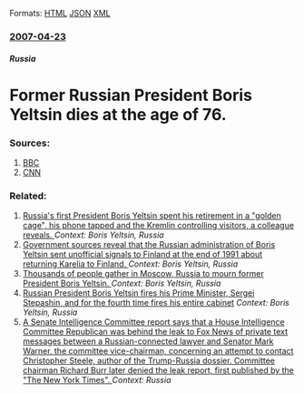 
Formats: [HTML](/news/2007/04/23/former-russian-president-boris-yeltsin-dies-at-the-age-of-76.html)  [JSON](/news/2007/04/23/former-russian-president-boris-yeltsin-dies-at-the-age-of-76.json)  [XML](/news/2007/04/23/former-russian-president-boris-yeltsin-dies-at-the-age-of-76.xml)  

### [2007-04-23](/news/2007/04/23/index.md)

##### Russia
#  Former Russian President Boris Yeltsin dies at the age of 76. 




### Sources:

1. [BBC](http://news.bbc.co.uk/2/hi/europe/6584481.stm)
2. [CNN](http://www.cnn.com/2007/WORLD/europe/04/23/russia.yeltsin/index.html)

### Related:

1. [ Russia's first President Boris Yeltsin spent his retirement in a "golden cage", his phone tapped and the Kremlin controlling visitors, a colleague reveals. ](/news/2009/09/21/russia-s-first-president-boris-yeltsin-spent-his-retirement-in-a-golden-cage-his-phone-tapped-and-the-kremlin-controlling-visitors-a-co.md) _Context: Boris Yeltsin, Russia_
2. [ Government sources reveal that the Russian administration of Boris Yeltsin sent unofficial signals to Finland at the end of 1991 about returning Karelia to Finland. ](/news/2007/08/15/government-sources-reveal-that-the-russian-administration-of-boris-yeltsin-sent-unofficial-signals-to-finland-at-the-end-of-1991-about-retu.md) _Context: Boris Yeltsin, Russia_
3. [ Thousands of people gather in Moscow, Russia to mourn former President Boris Yeltsin. ](/news/2007/04/24/thousands-of-people-gather-in-moscow-russia-to-mourn-former-president-boris-yeltsin.md) _Context: Boris Yeltsin, Russia_
4. [ Russian President Boris Yeltsin fires his Prime Minister, Sergei Stepashin, and for the fourth time fires his entire cabinet](/news/1999/08/9/russian-president-boris-yeltsin-fires-his-prime-minister-sergei-stepashin-and-for-the-fourth-time-fires-his-entire-cabinet.md) _Context: Boris Yeltsin, Russia_
5. [A Senate Intelligence Committee report says that a House Intelligence Committee Republican was behind the leak to Fox News of private text messages between a Russian-connected lawyer and Senator Mark Warner, the committee vice-chairman, concerning an attempt to contact Christopher Steele, author of the Trump-Russia dossier. Committee chairman Richard Burr later denied the leak report, first published by the "The New York Times". ](/news/2018/03/1/a-senate-intelligence-committee-report-says-that-a-house-intelligence-committee-republican-was-behind-the-leak-to-fox-news-of-private-text-m.md) _Context: Russia_
